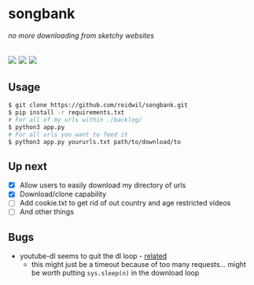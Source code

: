 # songbank
_no more downloading from sketchy websites_

![](https://giphy.com/gifs/film-vintage-color-3ohjUVaRYvIp5i9F7O)
![](http://gph.is/2B2wILM)
![](https://media.giphy.com/media/3ohjUVaRYvIp5i9F7O/giphy.gif)
----------

## Usage
```bash
$ git clone https://github.com/reidwil/songbank.git
$ pip install -r requirements.txt
# For all of my urls within ./backlog/
$ python3 app.py
# For all urls you want to feed it
$ python3 app.py yoururls.txt path/to/download/to
```

## Up next

- [x] Allow users to easily download my directory of urls
- [x] Download/clone capability
- [ ] Add cookie.txt to get rid of out country and age restricted videos
- [ ] And other things

## Bugs

- youtube-dl seems to quit the dl loop - [related](https://github.com/ytdl-org/youtube-dl/issues/22641)
  - this might just be a timeout because of too many requests... might be worth putting  `sys.sleep(n)` in the download loop
